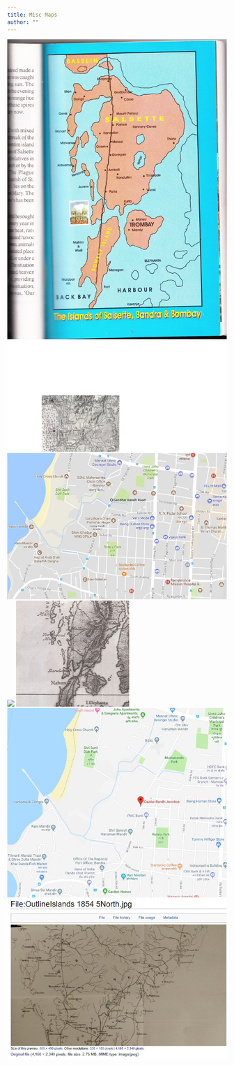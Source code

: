 ```yaml
---
title: Misc Maps
author: ""
---
```



![](1.Portuguese-era-MAP-BANDORA-island.jpg)
![](1921-us-navy-hydographic-map.png)
![](5.-Gazdar-Bandh-Road.jpg)
![](Bandra-Roads-and-Habitations--Station-Road.jpg)
![](Bandra-almost-an-island.jpg)
![](Gazdar-Band-Road-Bandra-Geography.jpg)
![](Outline-Masp-Salsette-North-1854-Delisle.jpg)
